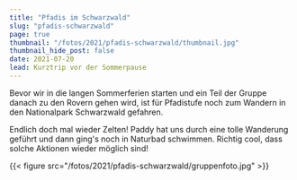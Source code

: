 ```yaml
---
title: "Pfadis im Schwarzwald"
slug: "pfadis-schwarzwald"
page: true
thumbnail: "/fotos/2021/pfadis-schwarzwald/thumbnail.jpg"
thumbnail_hide_post: false
date: 2021-07-20
lead: Kurztrip vor der Sommerpause
---
```


Bevor wir in die langen Sommerferien starten und ein Teil der Gruppe danach zu
den Rovern gehen wird, ist für Pfadistufe noch zum Wandern in den Nationalpark
Schwarzwald gefahren.

Endlich doch mal wieder Zelten! Paddy hat uns durch eine tolle Wanderung geführt
und dann ging's noch in Naturbad schwimmen. Richtig cool, dass solche Aktionen
wieder möglich sind!

{{< figure src="/fotos/2021/pfadis-schwarzwald/gruppenfoto.jpg" >}}
